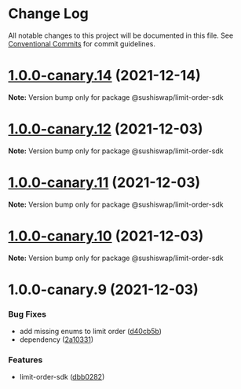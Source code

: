 # Change Log

All notable changes to this project will be documented in this file.
See [Conventional Commits](https://conventionalcommits.org) for commit guidelines.

# [1.0.0-canary.14](https://github.com/sushiswap/sdk/compare/@sushiswap/limit-order-sdk@1.0.0-canary.13...@sushiswap/limit-order-sdk@1.0.0-canary.14) (2021-12-14)

**Note:** Version bump only for package @sushiswap/limit-order-sdk





# [1.0.0-canary.12](https://github.com/sushiswap/sdk/compare/@sushiswap/limit-order-sdk@1.0.0-canary.9...@sushiswap/limit-order-sdk@1.0.0-canary.12) (2021-12-03)

**Note:** Version bump only for package @sushiswap/limit-order-sdk





# [1.0.0-canary.11](https://github.com/sushiswap/sdk/compare/@sushiswap/limit-order-sdk@1.0.0-canary.9...@sushiswap/limit-order-sdk@1.0.0-canary.11) (2021-12-03)

**Note:** Version bump only for package @sushiswap/limit-order-sdk





# [1.0.0-canary.10](https://github.com/sushiswap/sdk/compare/@sushiswap/limit-order-sdk@1.0.0-canary.9...@sushiswap/limit-order-sdk@1.0.0-canary.10) (2021-12-03)

**Note:** Version bump only for package @sushiswap/limit-order-sdk





# 1.0.0-canary.9 (2021-12-03)


### Bug Fixes

* add missing enums to limit order ([d40cb5b](https://github.com/sushiswap/sdk/commit/d40cb5b5095ff8bf56fb7a5435b1e29bdb32ab8b))
* dependency ([2a10331](https://github.com/sushiswap/sdk/commit/2a1033147f74bf9c3e87dd6cc67453da7810066e))


### Features

* limit-order-sdk ([dbb0282](https://github.com/sushiswap/sdk/commit/dbb02827d47d572a7902c71b5fd91d7830613256))

